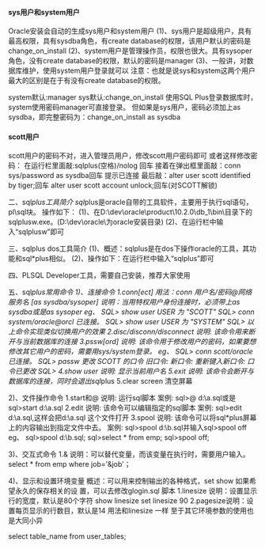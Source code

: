 #### sys用户和system用户
Oracle安装会自动的生成sys用户和system用户
(1)、sys用户是超级用户，具有最高权限，具有sysdba角色，有create database的权限，该用户默认的密码是change_on_install
(2)、system用户是管理操作员，权限也很大。具有sysoper角色，没有create database的权限，默认的密码是manager
(3)、一般讲，对数据库维护，使用system用户登录就可以
注意：也就是说sys和system这两个用户最大的区别是在于有没有create database的权限。

system默认:manager
sys默认:change_on_install
使用SQL Plus登录数据库时，system使用密码manager可直接登录。
但如果是sys用户，密码必须加上as sysdba，即完整密码为：change_on_install as sysdba

#### scott用户
scott用户的密码不对，进入管理员用户，修改scott用户密码即可 
或者这样修改密码：
在运行栏里面敲:sqlplus(空格)/nolog 回车
接着在弹出框里面敲：conn sys/password as sysdba回车
提示已连接
最后敲：alter user scott identified by tiger;回车
alter user scott account unlock;回车(对SCOTT解锁)

二、sql*plus工具简介
sql*plus是oracle自带的工具软件，主要用于执行sql语句，pl\sql块。
操作如下：
(1)、在D:\dev\oracle\product\10.2.0\db_1\bin\目录下的sqlplusw.exe。(D:\dev\oracle\为oracle安装目录)
(2)、在运行栏中输入“sqlplusw”即可

               

三、sqlplus dos工具简介
(1)、概述：sqlplus是在dos下操作oracle的工具，其功能和sql*plus相似。
(2)、操作如下：在运行栏中输入“sqlplus”即可

            

四、PLSQL Developer工具，需要自己安装，推荐大家使用

             

五、sql*plus常用命令
1)、连接命令
1.conn[ect]
用法：conn 用户名/密码@网络服务名 [as sysdba/sysoper]
说明：当用特权用户身份连接时，必须带上as sysdba或是as sysoper
eg、
SQL> show user
USER 为 "SCOTT"
SQL> conn system/oracle@orcl
已连接。
SQL> show user
USER 为 "SYSTEM"
SQL>
以上命令实现类似切换用户的效果
2.disc/disconn/disconnect
说明: 该命令用来断开与当前数据库的连接
3.pssw[ord]
说明: 该命令用于修改用户的密码，如果要想修改其它用户的密码，需要用sys/system登录。
eg、
SQL> conn scott/oracle
已连接。
SQL> passw
更改 SCOTT 的口令
旧口令:
新口令:
重新键入新口令:
口令已更改
SQL>
4.show user
说明: 显示当前用户名
5.exit
说明: 该命令会断开与数据库的连接，同时会退出sql*plus
5.clear screen
清空屏幕


2)、文件操作命令
1.start和@
说明: 运行sql脚本
案例: sql>@ d:\a.sql或是sql>start d:\a.sql
2.edit
说明: 该命令可以编辑指定的sql脚本
案例: sql>edit d:\a.sql,这样会把d:\a.sql 这个文件打开
3.spool
说明: 该命令可以将sql*plus屏幕上的内容输出到指定文件中去。
案例: sql>spool d:\b.sql并输入sql>spool off
eg、
sql>spool d:\b.sql;
sql>select * from emp;
sql>spool off;

             

3)、交互式命令
1.&
说明：可以替代变量，而该变量在执行时，需要用户输入。
select * from emp where job='&job'；

            

4)、显示和设置环境变量
概述：可以用来控制输出的各种格式，set show 如果希望永久的保存相关的设
置，可以去修改glogin.sql 脚本
1.linesize
说明：设置显示行的宽度，默认是80个字符
show linesize
set linesize 90
2.pagesize说明：设置每页显示的行数目，默认是14
用法和linesize 一样
至于其它环境参数的使用也是大同小异

select table_name from user_tables;